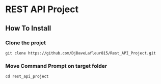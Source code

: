 # REST API Project

## How To Install

### Clone the projet

``` 
git clone https://github.com/DjDaveLafleur815/Rest_API_Project.git
```

### Move Command Prompt on target folder

```
cd rest_api_project
```
